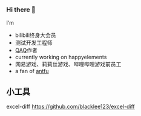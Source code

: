 ### Hi there 👋
I‘m
- bilibili终身大会员
- 测试开发工程师
- [QAQ](https://github.com/qaq-public)作者
- currently working on happyelements
- 网易游戏、莉莉丝游戏、哔哩哔哩游戏前员工
- a fan of [antfu](https://github.com/antfu)

## 小工具
excel-diff https://github.com/blacklee123/excel-diff

<!--
**blacklee123/blacklee123** is a ✨ _special_ ✨ repository because its `README.md` (this file) appears on your GitHub profile.

Here are some ideas to get you started:

- 🔭 I’m currently working on ...
- 🌱 I’m currently learning ...
- 👯 I’m looking to collaborate on ...
- 🤔 I’m looking for help with ...
- 💬 Ask me about ...
- 📫 How to reach me: ...
- 😄 Pronouns: ...
- ⚡ Fun fact: ...
-->
